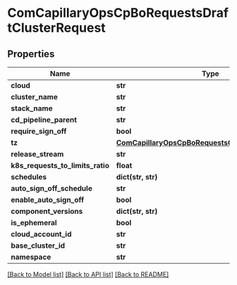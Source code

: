 # ComCapillaryOpsCpBoRequestsDraftClusterRequest

## Properties
Name | Type | Description | Notes
------------ | ------------- | ------------- | -------------
**cloud** | **str** |  | [optional] 
**cluster_name** | **str** |  | [optional] 
**stack_name** | **str** |  | [optional] 
**cd_pipeline_parent** | **str** |  | [optional] 
**require_sign_off** | **bool** |  | [optional] 
**tz** | [**ComCapillaryOpsCpBoRequestsGCPClusterRequestTz**](ComCapillaryOpsCpBoRequestsGCPClusterRequestTz.md) |  | [optional] 
**release_stream** | **str** |  | [optional] 
**k8s_requests_to_limits_ratio** | **float** |  | [optional] 
**schedules** | **dict(str, str)** |  | [optional] 
**auto_sign_off_schedule** | **str** |  | [optional] 
**enable_auto_sign_off** | **bool** |  | [optional] 
**component_versions** | **dict(str, str)** |  | [optional] 
**is_ephemeral** | **bool** |  | [optional] 
**cloud_account_id** | **str** |  | [optional] 
**base_cluster_id** | **str** |  | [optional] 
**namespace** | **str** |  | [optional] 

[[Back to Model list]](../README.md#documentation-for-models) [[Back to API list]](../README.md#documentation-for-api-endpoints) [[Back to README]](../README.md)

